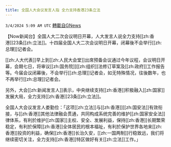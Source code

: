 ```yaml
---
title: 全国人大会议发言人指 全力支持香港23条立法
---
```

`3/4/2024 5:09 AM UTC` [轉載自GNews](https://gnews.org/articles/2362486)

【Now新闻台】全国人大二次会议明日开幕，人大发言人说全力支持[[zh:香港]]23条[[zh:立法]]。十四届全国人大二次会议明日开幕，闭幕後不会举行[[zh:总理]]记者会。

[[zh:人大代表]]早上到[[zh:人民大会堂]]出席预备会议通过今年议程，会议明日开幕，会期七日，将审议[[zh:国务院]][[zh:组织]]法修订草案及[[zh:政府]]工作报告等。今届会议闭幕後，不会举行[[zh:总理]]记者会，如无特殊情况，往後数年，也不再举行[[zh:总理]]记者会。

另外，大会[[zh:新闻发言人]]表示，中央继续支持[[zh:香港]]积极融入[[zh:国家]]发展大局，全力支持[[zh:香港]]23条[[zh:立法]]。

全国人大会议发言人娄勤俭：「这项[[zh:立法]]与[[zh:香港]][[zh:国安法]]有效衔接，与[[zh:香港]]其他法律融会贯通，共同构成系统完善的维护[[zh:国家安全法]]律体系，有利於维护[[zh:国家]]主权、安全、发展利益，保持[[zh:香港]]长期繁荣稳定，有利於保障[[zh:香港]]全体居民的根本福祉，有利於保护世界各地来[[zh:香港]]投资的利益，确保[[zh:香港]]长治久安，[[zh:一国两制]]行稳致远，我们将继续密切关注，全力支持[[zh:香港]]特区做好有关[[zh:立法]]工作。」
